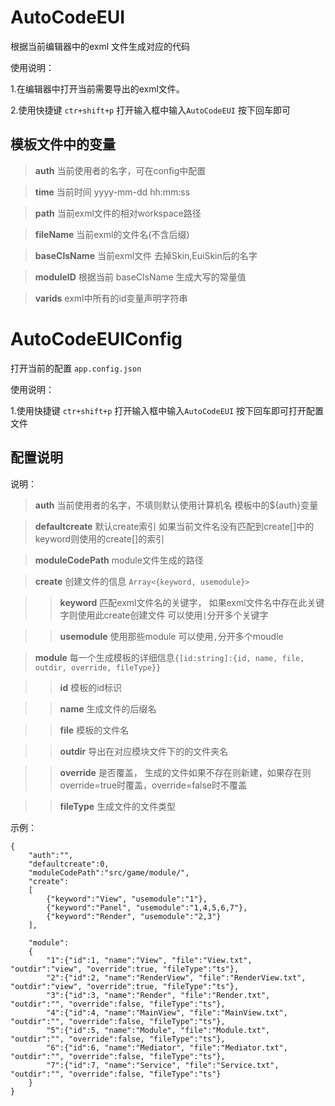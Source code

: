 # AutoCodeEUI
根据当前编辑器中的exml 文件生成对应的代码

使用说明：

1.在编辑器中打开当前需要导出的exml文件。

2.使用快捷键 `ctr+shift+p` 打开输入框中输入`AutoCodeEUI` 按下回车即可

## 模板文件中的变量
> **auth** 当前使用者的名字，可在config中配置

> **time** 当前时间 yyyy-mm-dd hh:mm:ss

> **path** 当前exml文件的相对workspace路径

> **fileName** 当前exml的文件名(不含后缀)

> **baseClsName** 当前exml文件 去掉Skin,EuiSkin后的名字

> **moduleID** 根据当前 baseClsName 生成大写的常量值

> **varids** exml中所有的id变量声明字符串


# AutoCodeEUIConfig
打开当前的配置 `app.config.json`

使用说明：

1.使用快捷键 `ctr+shift+p` 打开输入框中输入`AutoCodeEUI` 按下回车即可打开配置文件

## 配置说明

说明：
> **auth** 当前使用者的名字，不填则默认使用计算机名   模板中的${auth}变量

> **defaultcreate** 默认create索引   如果当前文件名没有匹配到create[]中的keyword则使用的create[]的索引

> **moduleCodePath** module文件生成的路径

> **create** 创建文件的信息 `Array<{keyword, usemodule}>`

>> **keyword** 匹配exml文件名的关键字， 如果exml文件名中存在此关键字则使用此create创建文件  可以使用` | `分开多个关键字

>> **usemodule** 使用那些module 可以使用` , `分开多个moudle

> **module** 每一个生成模板的详细信息`{[id:string]:{id, name, file,  outdir, override, fileType}}`

>> **id** 模板的id标识

>> **name** 生成文件的后缀名

>> **file** 模板的文件名

>> **outdir** 导出在对应模块文件下的的文件夹名 

>> **override** 是否覆盖， 生成的文件如果不存在则新建，如果存在则override=true时覆盖，override=false时不覆盖

>> **fileType** 生成文件的文件类型


示例：
```
{
    "auth":"",
    "defaultcreate":0,
    "moduleCodePath":"src/game/module/",
    "create":
    [
        {"keyword":"View", "usemodule":"1"},
        {"keyword":"Panel", "usemodule":"1,4,5,6,7"},
        {"keyword":"Render", "usemodule":"2,3"}
    ],
    
    "module":
    {
        "1":{"id":1, "name":"View", "file":"View.txt", "outdir":"view", "override":true, "fileType":"ts"},
        "2":{"id":2, "name":"RenderView", "file":"RenderView.txt", "outdir":"view", "override":true, "fileType":"ts"},
        "3":{"id":3, "name":"Render", "file":"Render.txt", "outdir":"", "override":false, "fileType":"ts"},
        "4":{"id":4, "name":"MainView", "file":"MainView.txt", "outdir":"", "override":false, "fileType":"ts"},
        "5":{"id":5, "name":"Module", "file":"Module.txt", "outdir":"", "override":false, "fileType":"ts"},
        "6":{"id":6, "name":"Mediator", "file":"Mediator.txt", "outdir":"", "override":false, "fileType":"ts"},
        "7":{"id":7, "name":"Service", "file":"Service.txt", "outdir":"", "override":false, "fileType":"ts"}
    }
}
```
